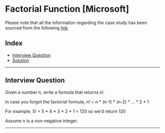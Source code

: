 
# Factorial Function [Microsoft]
Please note that all the information regarding the case study has been sourced from the following [link](https://datalemur.com/questions/python-factorial-formula).

## Index
 - [Interview Question](#Interview-Question)
 - [Solution](#Solution)

***

## Interview Question
Given a number n, write a formula that returns n!.

In case you forgot the factorial formula, n! = n * (n-1) * (n-2) * ... * 2 * 1

For example, 5! = 5 * 4 * 3 * 2 * 1 = 120 so we'd return 120

Assume n is a non-negative integer.
***
